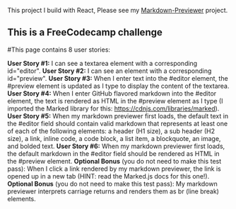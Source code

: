 This project I build with React, Please see my [Markdown-Previewer](https://ilimavip.github.io/Markdown-Previewer/) project.

## This is a FreeCodecamp challenge 

#This page contains 8 user stories:

**User Story #1:** I can see a textarea element with a corresponding id="editor".
**User Story #2:** I can see an element with a corresponding id="preview".
**User Story #3:** When I enter text into the #editor element, the #preview element is updated as I type to display the content of the textarea.
**User Story #4:** When I enter GitHub flavored markdown into the #editor element, the text is rendered as HTML in the #preview element as I type (I imported the Marked library for this: https://cdnjs.com/libraries/marked).
**User Story #5:** When my markdown previewer first loads, the default text in the #editor field should contain valid markdown that represents at least one of each of the following elements: a header (H1 size), a sub header (H2 size), a link, inline code, a code block, a list item, a blockquote, an image, and bolded text.
**User Story #6:** When my markdown previewer first loads, the default markdown in the #editor field should be rendered as HTML in the #preview element.
**Optional Bonus** (you do not need to make this test pass): When I click a link rendered by my markdown previewer, the link is opened up in a new tab (HINT: read the Marked.js docs for this one!).
**Optional Bonus** (you do not need to make this test pass): My markdown previewer interprets carriage returns and renders them as br (line break) elements.
